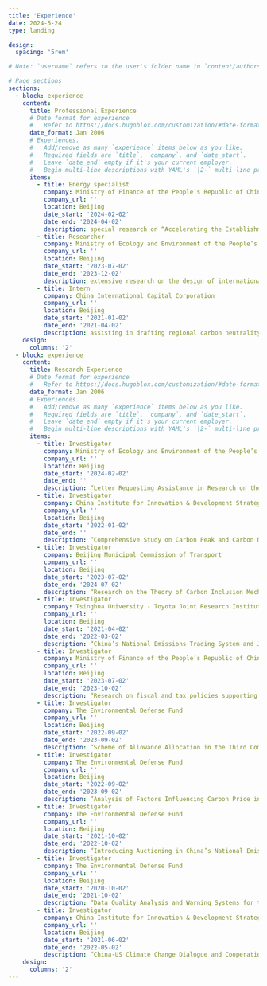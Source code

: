 ```yaml
---
title: 'Experience'
date: 2024-5-24
type: landing

design:
  spacing: '5rem'

# Note: `username` refers to the user's folder name in `content/authors/`

# Page sections
sections:
  - block: experience
    content:
      title: Professional Experience
      # Date format for experience
      #   Refer to https://docs.hugoblox.com/customization/#date-format
      date_format: Jan 2006
      # Experiences.
      #   Add/remove as many `experience` items below as you like.
      #   Required fields are `title`, `company`, and `date_start`.
      #   Leave `date_end` empty if it's your current employer.
      #   Begin multi-line descriptions with YAML's `|2-` multi-line prefix.
      items:
        - title: Energy specialist
          company: Ministry of Finance of the People’s Republic of China
          company_url: ''
          location: Beijing
          date_start: '2024-02-02'
          date_end: '2024-04-02'
          description: special research on “Accelerating the Establishment of a Fiscal and Taxation System Corresponding to the Dual Carbon Goals”
        - title: Researcher
          company: Ministry of Ecology and Environment of the People’s Republic of China
          company_url: ''
          location: Beijing
          date_start: '2023-07-02'
          date_end: '2023-12-02'
          description: extensive research on the design of international carbon pricing initiates and assisting in related policy tracking and analysis
        - title: Intern
          company: China International Capital Corporation
          company_url: ''
          location: Beijing
          date_start: '2021-01-02'
          date_end: '2021-04-02'
          description: assisting in drafting regional carbon neutrality reports, China-US climate cooperation reports, and daily data collection
    design:
      columns: '2'
  - block: experience
    content:
      title: Research Experience
      # Date format for experience
      #   Refer to https://docs.hugoblox.com/customization/#date-format
      date_format: Jan 2006
      # Experiences.
      #   Add/remove as many `experience` items below as you like.
      #   Required fields are `title`, `company`, and `date_start`.
      #   Leave `date_end` empty if it's your current employer.
      #   Begin multi-line descriptions with YAML's `|2-` multi-line prefix.
      items:
        - title: Investigator
          company: Ministry of Ecology and Environment of the People’s Republic of China
          company_url: ''
          location: Beijing
          date_start: '2024-02-02'
          date_end: ''
          description: “Letter Requesting Assistance in Research on the Key Issues on the Construction of the National Carbon Market”
        - title: Investigator
          company: China Institute for Innovation & Development Strategy
          company_url: ''
          location: Beijing
          date_start: '2022-01-02'
          date_end: ''
          description: “Comprehensive Study on Carbon Peak and Carbon Neutralization Paths and Countermeasures”
        - title: Investigator
          company: Beijing Municipal Commission of Transport
          company_url: ''
          location: Beijing
          date_start: '2023-07-02'
          date_end: '2024-07-02'
          description: “Research on the Theory of Carbon Inclusion Mechanism and the Additionality of Corresponding Generated Carbon Credits”
        - title: Investigator
          company: Tsinghua University - Toyota Joint Research Institute
          company_url: ''
          location: Beijing
          date_start: '2021-04-02'
          date_end: '2022-03-02'
          description: “China’s National Emissions Trading System and Japan-China Dialogue on Carbon Pricing”
        - title: Investigator
          company: Ministry of Finance of the People’s Republic of China
          company_url: ''
          location: Beijing
          date_start: '2023-07-02'
          date_end: '2023-10-02'
          description: “Research on fiscal and tax policies supporting the development of ‘dual carbon’”
        - title: Investigator
          company: The Environmental Defense Fund
          company_url: ''
          location: Beijing
          date_start: '2022-09-02'
          date_end: '2023-09-02'
          description: “Scheme of Allowance Allocation in the Third Compliance Cycle of National Carbon Market and the ‘Dual Control’ of Carbon Emissions”
        - title: Investigator
          company: The Environmental Defense Fund
          company_url: ''
          location: Beijing
          date_start: '2022-09-02'
          date_end: '2023-09-02'
          description: “Analysis of Factors Influencing Carbon Price in the National Carbon Market and Research on Auction Mechanism”
        - title: Investigator
          company: The Environmental Defense Fund
          company_url: ''
          location: Beijing
          date_start: '2021-10-02'
          date_end: '2022-10-02'
          description: “Introducing Auctioning in China’s National Emissions Trading Scheme”
        - title: Investigator
          company: The Environmental Defense Fund
          company_url: ''
          location: Beijing
          date_start: '2020-10-02'
          date_end: '2021-10-02'
          description: “Data Quality Analysis and Warning Systems for the ETS Firms”
        - title: Investigator
          company: China Institute for Innovation & Development Strategy
          company_url: ''
          location: Beijing
          date_start: '2021-06-02'
          date_end: '2022-05-02'
          description: “China-US Climate Change Dialogue and Cooperation Mechanism for Carbon Pricing”
    design:
      columns: '2'
---
```

